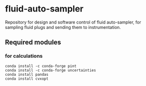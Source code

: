 # fluid-auto-sampler
Repository for design and software control of fluid auto-sampler, for sampling fluid plugs and sending them to instrumentation.

## Required modules
### for calculations
```
conda install -c conda-forge pint
conda install -c conda-forge uncertainties
conda install pandas
conda install cvxopt
```
